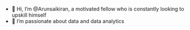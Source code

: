 - 👋 Hi, I’m @Arunsaikiran, a motivated fellow who is constantly looking to upskill himself
- 👀 I’m passionate about data and data analytics

<!---
Kiranlewis/Kiranlewis is a ✨ special ✨ repository because its `README.md` (this file) appears on your GitHub profile.
You can click the Preview link to take a look at your changes.
--->
